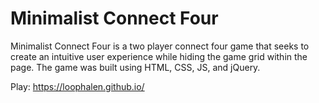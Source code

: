 
# Minimalist Connect Four 

Minimalist Connect Four is a two player connect four game that seeks to create an intuitive user experience while hiding
the game grid within the page. The game was built using HTML, CSS, JS, and jQuery. 

Play: https://loophalen.github.io/
